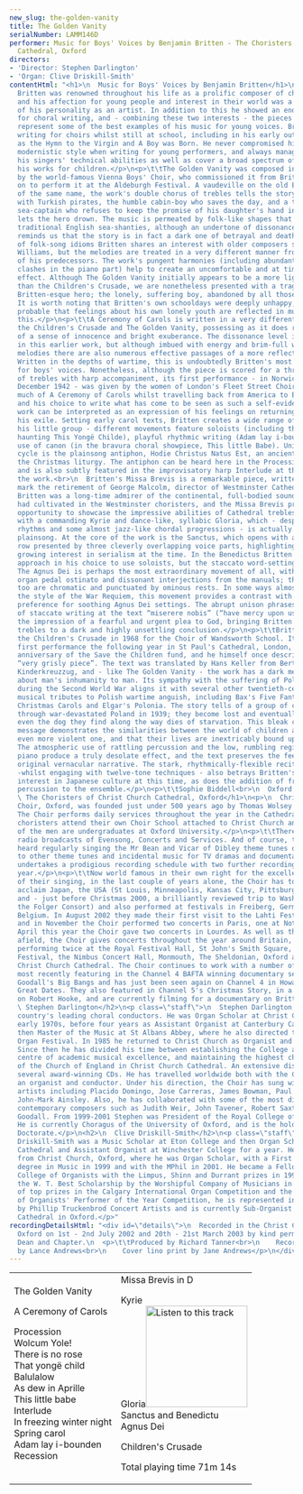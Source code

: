 ```yaml
---
new_slug: the-golden-vanity
title: The Golden Vanity
serialNumber: LAMM146D
performer: Music for Boys' Voices by Benjamin Britten - The Choristers of Christ Church
  Cathedral, Oxford
directors:
- 'Director: Stephen Darlington'
- 'Organ: Clive Driskill-Smith'
contentHtml: "<h1>\n  Music for Boys' Voices by Benjamin Britten</h1>\n<p>\n  Benjamin
  Britten was renowned throughout his life as a prolific composer of children's music,
  and his affection for young people and interest in their world was a defining characteristic
  of his personality as an artist. In addition to this he showed an enduring affinity
  for choral writing, and - combining these two interests - the pieces on this disc
  represent some of the best examples of his music for young voices. Britten began
  writing for choirs whilst still at school, including in his early output such works
  as the Hymn to the Virgin and A Boy was Born. He never compromised his often highly
  modernistic style when writing for young performers, and always managed to challenge
  his singers' technical abilities as well as cover a broad spectrum of emotions in
  his works for children.</p>\n<p>\t\tThe Golden Vanity was composed in 1966 for performance
  by the world-famous Vienna Boys' Choir, who commissioned it from Britten and went
  on to perform it at the Aldeburgh Festival. A vaudeville on the old English ballad
  of the same name, the work's double chorus of trebles tells the story of a sea battle
  with Turkish pirates, the humble cabin-boy who saves the day, and a treacherous
  sea-captain who refuses to keep the promise of his daughter's hand in marriage and
  lets the hero drown. The music is permeated by folk-like shapes that bring to mind
  traditional English sea-shanties, although an undertone of dissonance and chromaticism
  reminds us that the story is in fact a dark one of betrayal and death. In his use
  of folk-song idioms Britten shares an interest with older composers such as Vaughan
  Williams, but the melodies are treated in a very different manner from the style
  of his predecessors. The work's pungent harmonies (including abundant semitonal
  clashes in the piano part) help to create an uncomfortable and at times even raucous
  effect. Although The Golden Vanity initially appears to be a more lighthearted work
  than the Children's Crusade, we are nonetheless presented with a tragic, typically
  Britten-esque hero; the lonely, suffering boy, abandoned by all those around him.
  It is worth noting that Britten's own schooldays were deeply unhappy, and it is
  probable that feelings about his own lonely youth are reflected in music such as
  this.</p>\n<p>\t\tA Ceremony of Carols is written in a very different vein from
  the Children's Crusade and The Golden Vanity, possessing as it does rather more
  of a sense of innocence and bright exuberance. The dissonance level is much lower
  in this earlier work, but although imbued with energy and brim-full with singable
  melodies there are also numerous effective passages of a more reflective nature.
  Written in the depths of wartime, this is undoubtedly Britten's most famous work
  for boys' voices. Nonetheless, although the piece is scored for a three-part choir
  of trebles with harp accompaniment, its first performance - in Norwich Castle in
  December 1942 - was given by the women of London's Fleet Street Choir. Britten composed
  much of A Ceremony of Carols whilst travelling back from America to England by ship,
  and his choice to write what has come to be seen as such a self-evidently “English”
  work can be interpreted as an expression of his feelings on returning home after
  his exile. Setting early carol texts, Britten creates a wide range of effects from
  his little group - different movements feature soloists (including the particularly
  haunting This Yongë Childe), playful rhythmic writing (Adam lay i-bounden) and the
  use of canon (in the bravura choral showpiece, This little Babe). Unifying the whole
  cycle is the plainsong antiphon, Hodie Christus Natus Est, an ancient chant from
  the Christmas liturgy. The antiphon can be heard here in the Procession and Recession,
  and is also subtly featured in the improvisatory harp Interlude at the heart of
  the work.<br>\n  Britten's Missa Brevis is a remarkable piece, written in 1959 to
  mark the retirement of George Malcolm, director of Westminster Cathedral Choir.
  Britten was a long-time admirer of the continental, full-bodied sound that Malcolm
  had cultivated in the Westminster choristers, and the Missa Brevis provides ample
  opportunity to showcase the impressive abilities of Cathedral trebles. It opens
  with a commanding Kyrie and dance-like, syllabic Gloria, which - despite its vital
  rhythms and some almost jazz-like chordal progressions - is actually based on medieval
  plainsong. At the core of the work is the Sanctus, which opens with a full twelve-note
  row presented by three cleverly overlapping voice parts, highlighting Britten's
  growing interest in serialism at the time. In the Benedictus Britten takes the traditional
  approach in his choice to use soloists, but the staccato word-setting is very unusual.
  The Agnus Dei is perhaps the most extraordinary movement of all, with its menacing
  organ pedal ostinato and dissonant interjections from the manuals; the melodic phrases
  too are chromatic and punctuated by ominous rests. In some ways almost prefiguring
  the style of the War Requiem, this movement provides a contrast with many composers'
  preference for soothing Agnus Dei settings. The abrupt unison phrases and return
  of staccato writing at the text “miserere nobis” (“have mercy upon us”) enhance
  the impression of a fearful and urgent plea to God, bringing Britten's mass for
  trebles to a dark and highly unsettling conclusion.</p>\n<p>\t\tBritten composed
  the Children's Crusade in 1968 for the Choir of Wandsworth School. It received its
  first performance the following year in St Paul's Cathedral, London, on the fiftieth
  anniversary of the Save the Children fund, and he himself once described it as a
  “very grisly piece”. The text was translated by Hans Keller from Bertolt Brecht's
  Kinderkreuzzug, and - like The Golden Vanity - the work has a dark message to deliver
  about man's inhumanity to man. Its sympathy with the suffering of Polish children
  during the Second World War aligns it with several other twentieth-century English
  musical tributes to Polish wartime anguish, including Bax's Five Fantasies on Polish
  Christmas Carols and Elgar's Polonia. The story tells of a group of children wandering
  through war-devastated Poland in 1939; they become lost and eventually perish, and
  even the dog they find along the way dies of starvation. This bleak concert-opera's
  message demonstrates the similarities between the world of children and our own,
  even more violent one, and that their lives are inextricably bound up in our conflicts.
  The atmospheric use of rattling percussion and the low, rumbling registers of the
  piano produce a truly desolate effect, and the text preserves the feel of Brecht's
  original vernacular narrative. The stark, rhythmically-flexible recitative style
  -whilst engaging with twelve-tone techniques - also betrays Britten's burgeoning
  interest in Japanese culture at this time, as does the addition of free-sounding
  percussion to the ensemble.</p>\n<p>\t\tSophie Biddell<br>\n  Oxford 2003</p>\n<h1>\n
  \ The Choristers of Christ Church Cathedral, Oxford</h1>\n<p>\n  Christ Church Cathedral
  Choir, Oxford, was founded just under 500 years ago by Thomas Wolsey and Henry VIII.
  The Choir performs daily services throughout the year in the Cathedral. The boy
  choristers attend their own Choir School attached to Christ Church and about half
  of the men are undergraduates at Oxford University.</p>\n<p>\t\tThere are regular
  radio broadcasts of Evensong, Concerts and Services. And of course, the Choir is
  heard regularly singing the Mr Bean and Vicar of Dibley theme tunes on TV, in addition
  to other theme tunes and incidental music for TV dramas and documentaries. The Choir
  undertakes a prodigious recording schedule with two further recordings due this
  year.</p>\n<p>\t\tNow world famous in their own right for the excellence and versatility
  of their singing, in the last couple of years alone, the Choir has toured to great
  acclaim Japan, the USA (St Louis, Minneapolis, Kansas City, Pittsburgh and Chicago
  and - just before Christmas 2000, a brilliantly reviewed trip to Washington with
  the Folger Consort) and also performed at festivals in Freiberg, Germany and Antwerp,
  Belgium. In August 2002 they made their first visit to the Lahti Festival, Finland,
  and in November the Choir performed two concerts in Paris, one at Notre Dame. In
  April this year the Choir gave two concerts in Lourdes. As well as these tours further
  afield, the Choir gives concerts throughout the year around Britain, this last year
  performing twice at the Royal Festival Hall, St John's Smith Square, the Aldeburgh
  Festival, the Nimbus Concert Hall, Monmouth, The Sheldonian, Oxford and of course,
  Christ Church Cathedral. The Choir continues to work with a number of TV producers,
  most recently featuring in the Channel 4 BAFTA winning documentary series, Howard
  Goodall's Big Bangs and has just been seen again on Channel 4 in Howard Goodall's
  Great Dates. They also featured in Channel 5's Christmas Story, in a documentary
  on Robert Hooke, and are currently filming for a documentary on Britten.</p>\n<h2>\n
  \ Stephen Darlington</h2>\n<p class=\"staff\">\n  Stephen Darlington is one of the
  country's leading choral conductors. He was Organ Scholar at Christ Church in the
  early 1970s, before four years as Assistant Organist at Canterbury Cathedral and
  then Master of the Music at St Albans Abbey, where he also directed the International
  Organ Festival. In 1985 he returned to Christ Church as Organist and Tutor in Music.
  Since then he has divided his time between establishing the College as an acknowledged
  centre of academic musical excellence, and maintaining the highest choral traditions
  of the Church of England in Christ Church Cathedral. An extensive discography includes
  several award-winning CDs. He has travelled worldwide both with the Choir and as
  an organist and conductor. Under his direction, the Choir has sung with many great
  artists including Placido Domingo, Jose Carreras, James Bowman, Paul Whelan and
  John-Mark Ainsley. Also, he has collaborated with some of the most distinguished
  contemporary composers such as Judith Weir, John Tavener, Robert Saxton and Howard
  Goodall. From 1999-2001 Stephen was President of the Royal College of Organists.
  He is currently Choragus of the University of Oxford, and is the holder of a Lambeth
  Doctorate.</p>\n<h2>\n  Clive Driskill-Smith</h2>\n<p class=\"staff\">\n  Clive
  Driskill-Smith was a Music Scholar at Eton College and then Organ Scholar at Winchester
  Cathedral and Assistant Organist at Winchester College for a year. He graduated
  from Christ Church, Oxford, where he was Organ Scholar, with a First Class Honours
  degree in Music in 1999 and with the MPhil in 2001. He became a Fellow of the Royal
  College of Organists with the Limpus, Shinn and Durrant prizes in 1998 and was awarded
  the W. T. Best Scholarship by the Worshipful Company of Musicians in 2002. Winner
  of top prizes in the Calgary International Organ Competition and the Royal College
  of Organists' Performer of the Year Competition, he is represented in North America
  by Phillip Truckenbrod Concert Artists and is currently Sub-Organist of Christ Church
  Cathedral in Oxford.</p>"
recordingDetailsHtml: "<div id=\"details\">\n  Recorded in the Christ Church Cathedral,
  Oxford on 1st - 2nd July 2002 and 20th - 21st March 2003 by kind permission of the
  Dean and Chapter.\n  <p>\t\tProduced by Richard Tanner<br>\n    Recorded and edited
  by Lance Andrews<br>\n    Cover lino print by Jane Andrews</p>\n</div>"
---
```


<table class="tracktable">
  <tbody>
    <tr>
      <td class="column1">
        <span class="composer">The Golden Vanity</span>
        <p>
          <span class="composer">A Ceremony of Carols</span></p>
        <p>
          <span class="trackname">Procession<br>
            Wolcum Yole!<br>
            There is no rose<br>
            That yongë child<br>
            Balulalow<br>
            As dew in Aprille<br>
            This little babe<br>
            Interlude<br>
            In freezing winter night<br>
            Spring carol<br>
            Adam lay i-bounden<br>
            Recession</span></p>
      </td>
      <td class="column2">
        <span class="composer">Missa Brevis in D</span>
        <p>
          <span class="trackname">Kyrie<br>
            Gloria</span><a href="cliplinks/gloria%20.ram"><img alt="Listen to this track" src="/web/20150907151938im_/http://www.lammas.co.uk/images/listen.gif" width="180"></a><br>
          <span class="trackname"> Sanctus and Benedictu<br>
            Agnus Dei</span></p>
        <p>
          <span class="composer">Children's Crusade</span></p>
        <p>						<span id="playingtime">Total playing time 71m 14s</span></p>
      </td>
    </tr>
  </tbody>
</table>
